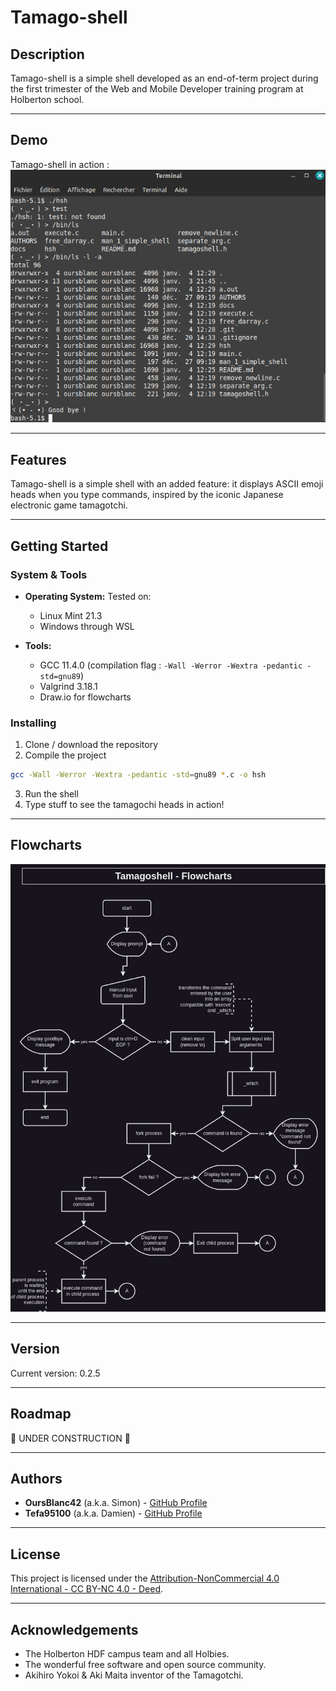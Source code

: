 # Tamago-shell

## Description

Tamago-shell is a simple shell developed as an end-of-term project during the first trimester of the Web and Mobile Developer training program at Holberton school.

---

## Demo
Tamago-shell in action :
![Tamago-shell Screenshot](docs/images/screenshot.png)


---

## Features

Tamago-shell is a simple shell with an added feature: it displays ASCII emoji heads when you type commands, inspired by the iconic Japanese electronic game tamagotchi.

---

## Getting Started

### System & Tools
- **Operating System:** Tested on:
    - Linux Mint 21.3
    - Windows through WSL

- **Tools:** 
    - GCC 11.4.0  (compilation flag : `-Wall -Werror -Wextra -pedantic -std=gnu89`)
    - Valgrind 3.18.1
    - Draw.io for flowcharts

### Installing
 1. Clone / download the repository
 2. Compile the project
```bash
gcc -Wall -Werror -Wextra -pedantic -std=gnu89 *.c -o hsh
```
3. Run the shell
4. Type stuff to see the tamagochi heads in action!


---

## Flowcharts
![Tamago-shell v0.1 Flowchart](docs/flowcharts/tamagoshell.jpg)

---

## Version
Current version: 0.2.5


---

## Roadmap
🚧 UNDER CONSTRUCTION 🚧

---

## Authors

- **OursBlanc42** (a.k.a. Simon) - [GitHub Profile](https://github.com/oursblanc42)
- **Tefa95100** (a.k.a. Damien) - [GitHub Profile](https://github.com/tefa95100)

---

## License
This project is licensed under the [Attribution-NonCommercial 4.0 International - CC BY-NC 4.0 - Deed](https://creativecommons.org/licenses/by-nc/4.0/).

---

## Acknowledgements
- The Holberton HDF campus team and all Holbies.
- The wonderful free software and open source community.
- Akihiro Yokoi & Aki Maita inventor of the Tamagotchi.




